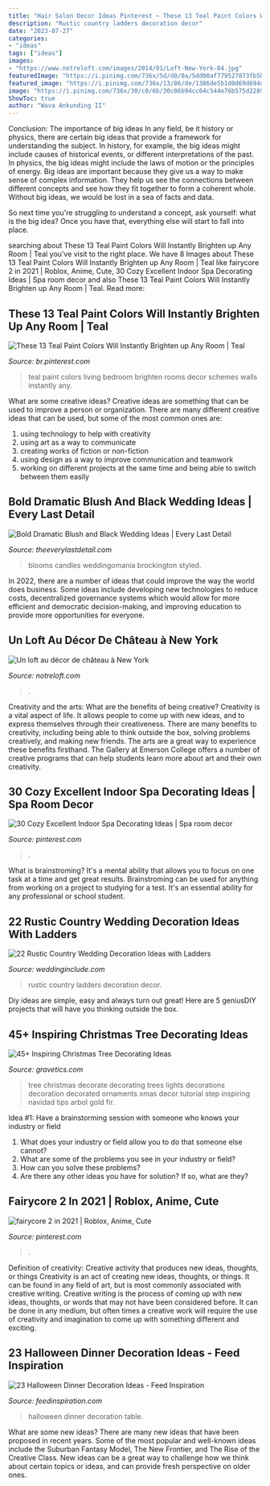 ```yaml
---
title: "Hair Salon Decor Ideas Pinterest ~ These 13 Teal Paint Colors Will Instantly Brighten Up Any Room"
description: "Rustic country ladders decoration decor"
date: "2023-07-27"
categories:
- "ideas"
tags: ["ideas"]
images:
- "https://www.notreloft.com/images/2014/01/Loft-New-York-04.jpg"
featuredImage: "https://i.pinimg.com/736x/5d/d0/0a/5dd00af779527873fb5bb4c65d46f5d2.jpg"
featured_image: "https://i.pinimg.com/736x/13/86/de/1386de5b1d0d69d694d4f0422880a333.jpg"
image: "https://i.pinimg.com/736x/30/c0/6b/30c06b94cc64c544e76b575d228906f4.jpg"
ShowToc: true
author: "Wava Ankunding II"
---
```



Conclusion: The importance of big ideas
In any field, be it history or physics, there are certain big ideas that provide a framework for understanding the subject. In history, for example, the big ideas might include causes of historical events, or different interpretations of the past. In physics, the big ideas might include the laws of motion or the principles of energy.
Big ideas are important because they give us a way to make sense of complex information. They help us see the connections between different concepts and see how they fit together to form a coherent whole. Without big ideas, we would be lost in a sea of facts and data.

So next time you're struggling to understand a concept, ask yourself: what is the big idea? Once you have that, everything else will start to fall into place.

	

		
searching about These 13 Teal Paint Colors Will Instantly Brighten up Any Room | Teal you've visit to the right place. We have 8 Images about These 13 Teal Paint Colors Will Instantly Brighten up Any Room | Teal like fairycore 2 in 2021 | Roblox, Anime, Cute, 30 Cozy Excellent Indoor Spa Decorating Ideas | Spa room decor and also These 13 Teal Paint Colors Will Instantly Brighten up Any Room | Teal. Read more:
		
    
## These 13 Teal Paint Colors Will Instantly Brighten Up Any Room | Teal

<img loading=lazy src="https://i.pinimg.com/736x/30/c0/6b/30c06b94cc64c544e76b575d228906f4.jpg" onerror="this.onerror=null;this.src='https://tse3.mm.bing.net/th?id=OIP.zodnbUZPP2Oy1FWSaRg0dAHaLK&amp;pid=15.1';" alt="These 13 Teal Paint Colors Will Instantly Brighten up Any Room | Teal">

_Source: br.pinterest.com_

>teal paint colors living bedroom brighten rooms decor schemes walls instantly any. 

	

What are some creative ideas?
Creative ideas are something that can be used to improve a person or organization. There are many different creative ideas that can be used, but some of the most common ones are: 
1. using technology to help with creativity 
2. using art as a way to communicate 
3. creating works of fiction or non-fiction 
4. using design as a way to improve communication and teamwork 
5. working on different projects at the same time and being able to switch between them easily 

    
## Bold Dramatic Blush And Black Wedding Ideas | Every Last Detail

<img loading=lazy src="https://eldmedia.s3.us-east-2.amazonaws.com/wp-content/uploads/2013/10/Bold-Dramatic-Black-and-Blush-Wedding-Ideas_0006-1.jpg" onerror="this.onerror=null;this.src='https://tse3.mm.bing.net/th?id=OIP.5yfEYIIAcZTLH36mjYYUsgHaLH&amp;pid=15.1';" alt="Bold Dramatic Blush and Black Wedding Ideas | Every Last Detail">

_Source: theeverylastdetail.com_

>blooms candles weddingomania brockington styled. 

	

In 2022, there are a number of ideas that could improve the way the world does business. Some ideas include developing new technologies to reduce costs, decentralized governance systems which would allow for more efficient and democratic decision-making, and improving education to provide more opportunities for everyone.

    
## Un Loft Au Décor De Château à New York

<img loading=lazy src="https://www.notreloft.com/images/2014/01/Loft-New-York-04.jpg" onerror="this.onerror=null;this.src='https://tse2.mm.bing.net/th?id=OIP.Te3FWR0EaviijkD-0v6-dAHaKc&amp;pid=15.1';" alt="Un loft au décor de château à New York">

_Source: notreloft.com_

>. 

	

Creativity and the arts: What are the benefits of being creative?
Creativity is a vital aspect of life. It allows people to come up with new ideas, and to express themselves through their creativeness. There are many benefits to creativity, including being able to think outside the box, solving problems creatively, and making new friends. The arts are a great way to experience these benefits firsthand. The Gallery at Emerson College offers a number of creative programs that can help students learn more about art and their own creativity.

    
## 30 Cozy Excellent Indoor Spa Decorating Ideas | Spa Room Decor

<img loading=lazy src="https://i.pinimg.com/736x/5d/d0/0a/5dd00af779527873fb5bb4c65d46f5d2.jpg" onerror="this.onerror=null;this.src='https://tse3.mm.bing.net/th?id=OIP.kVSFV6kbs4cig2xazjdSJQHaJ4&amp;pid=15.1';" alt="30 Cozy Excellent Indoor Spa Decorating Ideas | Spa room decor">

_Source: pinterest.com_

>. 

	

What is brainstroming? It's a mental ability that allows you to focus on one task at a time and get great results. Brainstroming can be used for anything from working on a project to studying for a test. It's an essential ability for any professional or school student.

    
## 22 Rustic Country Wedding Decoration Ideas With Ladders

<img loading=lazy src="https://www.weddinginclude.com/wp-content/uploads/2017/06/Ladder-Decor-Candle-Lights-for-Rustic-Wedding.jpg" onerror="this.onerror=null;this.src='https://tse1.mm.bing.net/th?id=OIP.vlSxejQjt4OLsp7xVxYx8wHaLJ&amp;pid=15.1';" alt="22 Rustic Country Wedding Decoration Ideas with Ladders">

_Source: weddinginclude.com_

>rustic country ladders decoration decor. 

	

Diy ideas are simple, easy and always turn out great! Here are 5 geniusDIY projects that will have you thinking outside the box.

    
## 45+ Inspiring Christmas Tree Decorating Ideas

<img loading=lazy src="https://www.gravetics.com/wp-content/uploads/2017/10/Lush-and-Full-Christmas-Tree.jpg" onerror="this.onerror=null;this.src='https://tse2.mm.bing.net/th?id=OIP.8bjS2-6ksBBw1sJsZ5AyHAHaLN&amp;pid=15.1';" alt="45+ Inspiring Christmas Tree Decorating Ideas">

_Source: gravetics.com_

>tree christmas decorate decorating trees lights decorations decoration decorated ornaments xmas decor tutorial step inspiring navidad tips arbol gold fir. 

	

Idea #1: Have a brainstorming session with someone who knows your industry or field
1. What does your industry or field allow you to do that someone else cannot? 
2. What are some of the problems you see in your industry or field? 
3. How can you solve these problems? 
4. Are there any other ideas you have for solution? If so, what are they?

    
## Fairycore 2 In 2021 | Roblox, Anime, Cute

<img loading=lazy src="https://i.pinimg.com/736x/13/86/de/1386de5b1d0d69d694d4f0422880a333.jpg" onerror="this.onerror=null;this.src='https://tse4.mm.bing.net/th?id=OIP.FjgsqE5Beym-yB7OtJZg5wHaLA&amp;pid=15.1';" alt="fairycore 2 in 2021 | Roblox, Anime, Cute">

_Source: pinterest.com_

>. 

	

Definition of creativity: Creative activity that produces new ideas, thoughts, or things
Creativity is an act of creating new ideas, thoughts, or things. It can be found in any field of art, but is most commonly associated with creative writing. Creative writing is the process of coming up with new ideas, thoughts, or words that may not have been considered before. It can be done in any medium, but often times a creative work will require the use of creativity and imagination to come up with something different and exciting.

    
## 23 Halloween Dinner Decoration Ideas - Feed Inspiration

<img loading=lazy src="http://feedinspiration.com/wp-content/uploads/2016/09/halloween-dinner-table-ideas.jpg" onerror="this.onerror=null;this.src='https://tse1.mm.bing.net/th?id=OIP.q1dTg68O3M_kvcWzPZAeLwHaJ3&amp;pid=15.1';" alt="23 Halloween Dinner Decoration Ideas - Feed Inspiration">

_Source: feedinspiration.com_

>halloween dinner decoration table. 

	

What are some new ideas?
There are many new ideas that have been proposed in recent years. Some of the most popular and well-known ideas include the Suburban Fantasy Model, The New Frontier, and The Rise of the Creative Class. New ideas can be a great way to challenge how we think about certain topics or ideas, and can provide fresh perspective on older ones.

